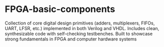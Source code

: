 # FPGA-basic-components
Collection of core digital design primitives (adders, multiplexers, FIFOs, UART, LFSR, etc.) implemented in both Verilog and VHDL. Includes clean, synthesizable code with self-checking testbenches. Built to showcase strong fundamentals in FPGA and computer hardware systems
